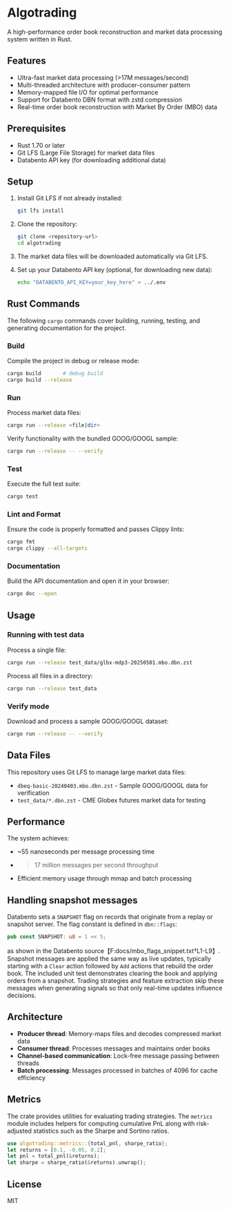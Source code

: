 # Algotrading

A high-performance order book reconstruction and market data processing system written in Rust.

## Features

- Ultra-fast market data processing (>17M messages/second)
- Multi-threaded architecture with producer-consumer pattern
- Memory-mapped file I/O for optimal performance
- Support for Databento DBN format with zstd compression
- Real-time order book reconstruction with Market By Order (MBO) data

## Prerequisites

- Rust 1.70 or later
- Git LFS (Large File Storage) for market data files
- Databento API key (for downloading additional data)

## Setup

1. Install Git LFS if not already installed:
   ```bash
   git lfs install
   ```

2. Clone the repository:
   ```bash
   git clone <repository-url>
   cd algotrading
   ```

3. The market data files will be downloaded automatically via Git LFS.

4. Set up your Databento API key (optional, for downloading new data):
   ```bash
   echo "DATABENTO_API_KEY=your_key_here" > ../.env
   ```

## Rust Commands

The following `cargo` commands cover building, running, testing, and generating
documentation for the project.

### Build

Compile the project in debug or release mode:

```bash
cargo build       # debug build
cargo build --release
```

### Run

Process market data files:

```bash
cargo run --release <file|dir>
```

Verify functionality with the bundled GOOG/GOOGL sample:

```bash
cargo run --release -- --verify
```

### Test

Execute the full test suite:

```bash
cargo test
```

### Lint and Format

Ensure the code is properly formatted and passes Clippy lints:

```bash
cargo fmt
cargo clippy --all-targets
```

### Documentation

Build the API documentation and open it in your browser:

```bash
cargo doc --open
```

## Usage

### Running with test data

Process a single file:
```bash
cargo run --release test_data/glbx-mdp3-20250501.mbo.dbn.zst
```

Process all files in a directory:
```bash
cargo run --release test_data
```

### Verify mode

Download and process a sample GOOG/GOOGL dataset:
```bash
cargo run --release -- --verify
```

## Data Files

This repository uses Git LFS to manage large market data files:
- `dbeq-basic-20240403.mbo.dbn.zst` - Sample GOOG/GOOGL data for verification
- `test_data/*.dbn.zst` - CME Globex futures market data for testing

## Performance

The system achieves:
- ~55 nanoseconds per message processing time
- >17 million messages per second throughput
- Efficient memory usage through mmap and batch processing

## Handling snapshot messages

Databento sets a `SNAPSHOT` flag on records that originate from a replay or
snapshot server. The flag constant is defined in `dbn::flags`:

```rust
pub const SNAPSHOT: u8 = 1 << 5;
```
as shown in the Databento source【F:docs/mbo_flags_snippet.txt†L1-L9】.
Snapshot messages are applied the same way as live updates, typically starting
with a `Clear` action followed by `Add` actions that rebuild the order book.
The included unit test demonstrates clearing the book and applying orders from a
snapshot.
Trading strategies and feature extraction skip these messages when generating
signals so that only real-time updates influence decisions.

## Architecture

- **Producer thread**: Memory-maps files and decodes compressed market data
- **Consumer thread**: Processes messages and maintains order books
- **Channel-based communication**: Lock-free message passing between threads
- **Batch processing**: Messages processed in batches of 4096 for cache efficiency

## Metrics

The crate provides utilities for evaluating trading strategies. The
`metrics` module includes helpers for computing cumulative PnL along with
risk-adjusted statistics such as the Sharpe and Sortino ratios.

```rust
use algotrading::metrics::{total_pnl, sharpe_ratio};
let returns = [0.1, -0.05, 0.2];
let pnl = total_pnl(&returns);
let sharpe = sharpe_ratio(&returns).unwrap();
```

## License

MIT
